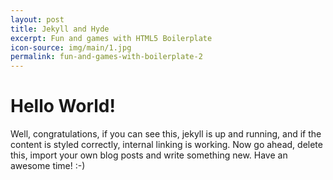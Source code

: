 ```yaml
---
layout: post
title: Jekyll and Hyde
excerpt: Fun and games with HTML5 Boilerplate
icon-source: img/main/1.jpg
permalink: fun-and-games-with-boilerplate-2
---
```

# Hello World!
Well, congratulations, if you can see this, jekyll is up and running, and if the content is styled correctly, internal linking is working. Now go ahead, delete this, import your own blog posts and write something new. Have an awesome time! :-)